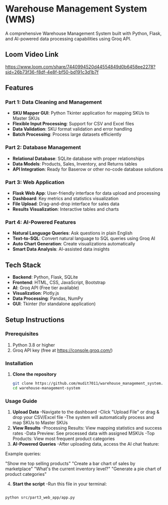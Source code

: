 # Warehouse Management System (WMS)

A comprehensive Warehouse Management System built with Python, Flask, and AI-powered data processing capabilities using Groq API.

## Loom Video Link

https://www.loom.com/share/7440994520d44554849d0b6458ee2278?sid=26b73f36-f8df-4e8f-bf50-bd191c3d1b7f

## Features

### Part 1: Data Cleaning and Management
- **SKU Mapper GUI**: Python Tkinter application for mapping SKUs to Master SKUs
- **Flexible Input Processing**: Support for CSV and Excel files
- **Data Validation**: SKU format validation and error handling
- **Batch Processing**: Process large datasets efficiently

### Part 2: Database Management
- **Relational Database**: SQLite database with proper relationships
- **Data Models**: Products, Sales, Inventory, and Returns tables
- **API Integration**: Ready for Baserow or other no-code database solutions

### Part 3: Web Application
- **Flask Web App**: User-friendly interface for data upload and processing
- **Dashboard**: Key metrics and statistics visualization
- **File Upload**: Drag-and-drop interface for sales data
- **Results Visualization**: Interactive tables and charts

### Part 4: AI-Powered Features
- **Natural Language Queries**: Ask questions in plain English
- **Text-to-SQL**: Convert natural language to SQL queries using Groq AI
- **Auto Chart Generation**: Create visualizations automatically
- **Smart Data Analysis**: AI-assisted data insights

## Tech Stack

- **Backend**: Python, Flask, SQLite
- **Frontend**: HTML, CSS, JavaScript, Bootstrap
- **AI**: Groq API (Free tier available)
- **Visualization**: Plotly.js
- **Data Processing**: Pandas, NumPy
- **GUI**: Tkinter (for standalone application)

## Setup Instructions

### Prerequisites
1. Python 3.8 or higher
2. Groq API key (free at https://console.groq.com/)

### Installation

1. **Clone the repository**
   ```bash
   git clone https://github.com/mudit7011/warehouse_management_system.git
   cd warehouse-management-system


### Usage Guide
1. **Upload Data**
-Navigate to the dashboard
-Click "Upload File" or drag & drop your CSV/Excel file
-The system will automatically process and map SKUs to Master SKUs
2. **View Results**
-Processing Results: View mapping statistics and success rates
-Data Preview: See processed data with assigned MSKUs
-Top Products: View most frequent product categories
3. **AI-Powered Queries**
-After uploading data, access the AI chat feature:

Example queries:

"Show me top selling products"
"Create a bar chart of sales by marketplace"
"What's the current inventory level?"
"Generate a pie chart of product categories"

4. **Start the script**
-Run this file in your terminal:

```bash

python src/part3_web_app/app.py

```
